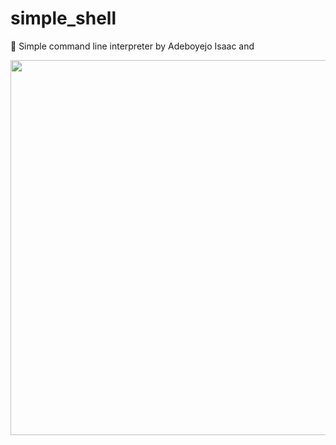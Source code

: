 # simple_shell
🤖 Simple command line interpreter by Adeboyejo Isaac and 

<img style="width: 600px" src="https://s3.amazonaws.com/intranet-projects-files/holbertonschool-low_level_programming/235/shell.jpeg">
